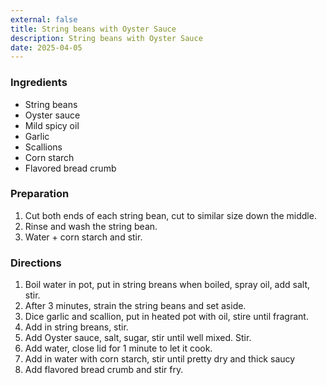 ```yaml
---
external: false
title: String beans with Oyster Sauce
description: String beans with Oyster Sauce
date: 2025-04-05
---
```


### Ingredients

- String beans
- Oyster sauce
- Mild spicy oil
- Garlic
- Scallions
- Corn starch
- Flavored bread crumb

### Preparation

1. Cut both ends of each string bean, cut to similar size down the middle.
2. Rinse and wash the string bean.
3. Water + corn starch and stir.

### Directions

1. Boil water in pot, put in string breans when boiled, spray oil, add salt, stir.
2. After 3 minutes, strain the string beans and set aside.
3. Dice garlic and scallion, put in heated pot with oil, stire until fragrant.
4. Add in string breans, stir.
5. Add Oyster sauce, salt, sugar, stir until well mixed. Stir.
6. Add water, close lid for 1 minute to let it cook.
7. Add in water with corn starch, stir until pretty dry and thick saucy
8. Add flavored bread crumb and stir fry.
